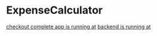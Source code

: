 # ExpenseCalculator
[checkout complete app is running at](https://expenses-analyser.netlify.app/)
[backend is running at](https://expenses-analyser.herokuapp.com/)